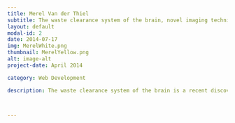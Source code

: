 ```yaml
---
title: Merel Van der Thiel
subtitle: The waste clearance system of the brain, novel imaging techniques and challenges
layout: default
modal-id: 2
date: 2014-07-17
img: MerelWhite.png
thumbnail: MerelYellow.png
alt: image-alt
project-date: April 2014

category: Web Development

description: The waste clearance system of the brain is a recent discovery in human anatomy. Its existence has only been demonstrated less than 10 years ago, but impairment of this system has been found in both healthy aging and various neurodegenerative diseases, such as Alzheimer's disease. Being such a novel discovery and due to the high clinical impact of this system, there is a strong need for the development of non-invasive imaging techniques that enable investigation of the waste clearance system in humans. In this talk, we will start with an overview of the current theories on the cerebral waste clearance system. Thereafter, state-of-the-art MRI techniques used to image parts of this system will be discussed, along with their advantages and shortcomings. We will discuss the recent developments within the field of waste clearance, and highlight the role that open science can play in the advancement of these techniques.



---
```




